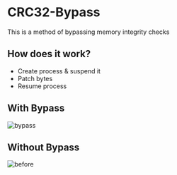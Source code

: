# CRC32-Bypass
This is a method of bypassing memory integrity checks

## How does it work?
- Create process & suspend it
- Patch bytes
- Resume process
## With Bypass
![bypass](https://user-images.githubusercontent.com/102999825/203452915-567cee8f-90db-4cd9-848b-f01bd5cf3011.png)
## Without Bypass
![before](https://user-images.githubusercontent.com/102999825/203624874-896c7d7e-595f-4270-86de-6569ca300ef6.png)

